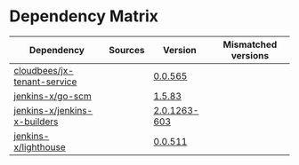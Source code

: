 # Dependency Matrix

Dependency | Sources | Version | Mismatched versions
---------- | ------- | ------- | -------------------
[cloudbees/jx-tenant-service](https://github.com/cloudbees/jx-tenant-service) |  | [0.0.565](https://github.com/cloudbees/jx-tenant-service/releases/tag/v0.0.565) | 
[jenkins-x/go-scm](https://github.com/jenkins-x/go-scm) |  | [1.5.83]() | 
[jenkins-x/jenkins-x-builders](https://github.com/jenkins-x/jenkins-x-builders) |  | [2.0.1263-603]() | 
[jenkins-x/lighthouse](https://github.com/jenkins-x/lighthouse) |  | [0.0.511]() | 
